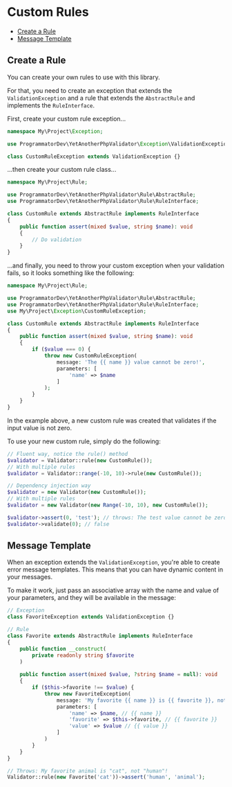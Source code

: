 # Custom Rules

- [Create a Rule](#create-a-rule)
- [Message Template](#message-template)

## Create a Rule

You can create your own rules to use with this library. 

For that, you need to create an exception that extends the `ValidationException` and a rule that extends the `AbstractRule` and implements the `RuleInterface`.

First, create your custom rule exception...

```php
namespace My\Project\Exception;

use ProgrammatorDev\YetAnotherPhpValidator\Exception\ValidationException;

class CustomRuleException extends ValidationException {}
```

...then create your custom rule class...

```php
namespace My\Project\Rule;

use ProgrammatorDev\YetAnotherPhpValidator\Rule\AbstractRule;
use ProgrammatorDev\YetAnotherPhpValidator\Rule\RuleInterface;

class CustomRule extends AbstractRule implements RuleInterface
{
    public function assert(mixed $value, string $name): void
    {
        // Do validation
    }
}
```

...and finally, you need to throw your custom exception when your validation fails, so it looks something like the following:

```php
namespace My\Project\Rule;

use ProgrammatorDev\YetAnotherPhpValidator\Rule\AbstractRule;
use ProgrammatorDev\YetAnotherPhpValidator\Rule\RuleInterface;
use My\Project\Exception\CustomRuleException;

class CustomRule extends AbstractRule implements RuleInterface
{
    public function assert(mixed $value, string $name): void
    {
        if ($value === 0) {
            throw new CustomRuleException(
                message: 'The {{ name }} value cannot be zero!',
                parameters: [
                    'name' => $name
                ]               
            );
        }
    }
}
```

In the example above, a new custom rule was created that validates if the input value is not zero.

To use your new custom rule, simply do the following:

```php
// Fluent way, notice the rule() method
$validator = Validator::rule(new CustomRule());
// With multiple rules
$validator = Validator::range(-10, 10)->rule(new CustomRule());

// Dependency injection way
$validator = new Validator(new CustomRule());
// With multiple rules
$validator = new Validator(new Range(-10, 10), new CustomRule());

$validator->assert(0, 'test'); // throws: The test value cannot be zero!
$validator->validate(0); // false
```

## Message Template

When an exception extends the `ValidationException`, you're able to create error message templates.
This means that you can have dynamic content in your messages.

To make it work, just pass an associative array with the name and value of your parameters, and they will be available in the message:

```php
// Exception
class FavoriteException extends ValidationException {}

// Rule
class Favorite extends AbstractRule implements RuleInterface
{
    public function __construct(
        private readonly string $favorite
    )
    
    public function assert(mixed $value, ?string $name = null): void
    {
        if ($this->favorite !== $value) {
            throw new FavoriteException(
                message: 'My favorite {{ name }} is {{ favorite }}, not {{ value }}!',
                parameters: [
                    'name' => $name, // {{ name }}
                    'favorite' => $this->favorite, // {{ favorite }}
                    'value' => $value // {{ value }}
                ]
            )
        }
    }
}

// Throws: My favorite animal is "cat", not "human"!
Validator::rule(new Favorite('cat'))->assert('human', 'animal');
```